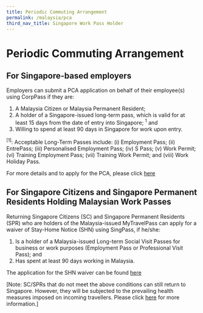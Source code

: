 ```yaml
---
title: Periodic Commuting Arrangement
permalink: /malaysia/pca
third_nav_title: Singapore Work Pass Holder
---
```


# Periodic Commuting Arrangement
## For Singapore-based employers

Employers can submit a PCA application on behalf of their employee(s) using CorpPass if they are:

1.	A Malaysia Citizen or Malaysia Permanent Resident;
2.	A holder of a Singapore-issued long-term pass, which is valid for at least 15 days from the date of entry into Singapore; <sup>1</sup> and
3.	Willing to spend at least 90 days in Singapore for work upon entry.

<sup>[1]</sup>: Acceptable Long-Term Passes include: (i) Employment Pass; (ii) EntrePass; (iii) Personalised Employment Pass; (iv) S Pass; (v) Work Permit; (vi) Training Employment Pass; (vii) Training Work Permit; and (viii) Work Holiday Pass.

For more details and to apply for the PCA, please click [here](/pca/requirements-and-process)

## For Singapore Citizens and Singapore Permanent Residents Holding Malaysian Work Passes

Returning Singapore Citizens (SC) and Singapore Permanent Residents (SPR) who are holders of the Malaysia-issued MyTravelPass can apply for a waiver of Stay-Home Notice (SHN) using SingPass, if he/she:

1.	Is a holder of a Malaysia-issued Long-term Social Visit Passes for business or work purposes (Employment Pass or Professional Visit Pass); and
2.	Has spent at least 90 days working in Malaysia.

The application for the SHN waiver can be found [here](https://go.gov.sg/pcasgpr)

[Note: SC/SPRs that do not meet the above conditions can still return to Singapore. However, they will be subjected to the prevailing health measures imposed on incoming travellers. Please click [here](https://www.ica.gov.sg/covid-19) for more information.]

